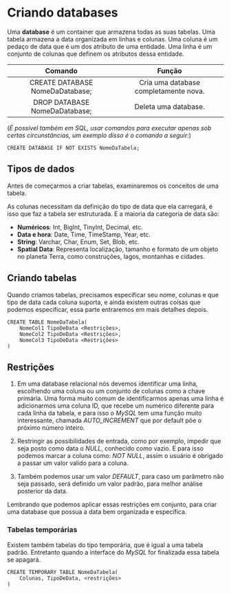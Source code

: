 # Criando databases

Uma **database** é um container que armazena todas as suas tabelas. Uma tabela armazena a data organizada em linhas e colunas. Uma coluna
é um pedaço de data que é um dos atributo de uma entidade. Uma linha é um conjunto de colunas que definem os atributos dessa entidade.

Comando | Função
:------: | :------:
CREATE DATABASE NomeDaDatabase; | Cria uma database completamente nova.
DROP DATABASE NomeDaDatabase; | Deleta uma database.

(*É possível também em SQL, usar comandos para executar apenas sob certas circunstâncias, um exemplo disso é o comando a seguir:*)

~~~MySQL
CREATE DATABASE IF NOT EXISTS NomeDaTabela;
~~~

## **Tipos de dados**

Antes de começarmos a criar tabelas, examinaremos os conceitos de uma tabela.

As colunas necessitam da definição do tipo de data que ela carregará, é isso que faz a tabela ser estruturada. E a maioria da categoria de data são:

- **Numéricos**: Int, BigInt, TinyInt, Decimal, etc.
- **Data e hora**: Date, Time, TimeStamp, Year, etc.
- **String**: Varchar, Char, Enum, Set, Blob, etc.
- **Spatial Data**: Representa localização, tamanho e formato de um objeto no planeta Terra, como construções, lagos, montanhas e cidades.

## **Criando tabelas**

Quando criamos tabelas, precisamos especificar seu nome, colunas e que tipo de data cada coluna suporta, e ainda existem outras coisas que podemos especificar, essa parte entraremos em mais detalhes depois.

~~~MySQL
CREATE TABLE NomeDaTabela(
    NomeCol1 TipoDeData <Restrições>,
    NomeCol2 TipoDeData <Restrições>,
    NomeCol3 TipoDeData <Restrições>
)
~~~

## **Restrições**

1. Em uma database relacional nós devemos identificar uma linha, escolhendo uma coluna ou um conjunto de colunas como a chave primária. Uma forma muito comum de identificarmos apenas uma linha é adicionarmos uma coluna ID, que recebe um numérico diferente para cada linha da tabela, e para isso o *MySQL* tem uma função muito interessante, chamada *AUTO_INCREMENT* que por default põe o próximo número inteiro.

2. Restringir as possibilidades de entrada, como por exemplo, impedir que seja posto como data o *NULL*, conhecido como vazio. E para isso podemos marcar a coluna como: *NOT NULL*, assim o usuário é obrigado a passar um valor valido para a coluna.

3. Também podemos usar um valor *DEFAULT*, para caso um parâmetro não seja passado, será definido um valor padrão, para melhor análise posterior da data.

Lembrando que podemos aplicar essas restrições em conjunto, para criar uma database que possua a data bem organizada e específica.

### **Tabelas temporárias**

Existem também tabelas do tipo temporária, que é igual a uma tabela padrão. Entretanto quando a interface do *MySQL* for finalizada essa tabela se apagará.

~~~MySQL
CREATE TEMPORARY TABLE NomeDaTabela(
    Colunas, TipoDeData, <restrições>
)
~~~
